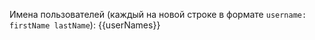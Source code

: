 Имена пользователей (каждый на новой строке в формате `username: firstName lastName`):
{{userNames}}
